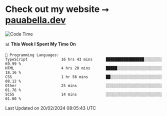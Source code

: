 # Check out my website ⭢ [pauabella.dev](https://pauabella.dev)

<!--START_SECTION:waka-->
![Code Time](http://img.shields.io/badge/Code%20Time-3%2C011%20hrs%209%20mins-blue)

📊 **This Week I Spent My Time On** 

```text
💬 Programming Languages: 
TypeScript               16 hrs 43 mins      █████████████████░░░░░░░░   69.99 % 
HTML                     4 hrs 20 mins       █████░░░░░░░░░░░░░░░░░░░░   18.16 % 
CSS                      1 hr 56 mins        ██░░░░░░░░░░░░░░░░░░░░░░░   08.12 % 
Other                    25 mins             ░░░░░░░░░░░░░░░░░░░░░░░░░   01.76 % 
SCSS                     14 mins             ░░░░░░░░░░░░░░░░░░░░░░░░░   01.00 % 
```


 Last Updated on 20/02/2024 08:05:43 UTC
<!--END_SECTION:waka-->
